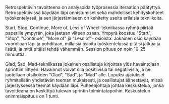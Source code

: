 Retrospektiivin tavoitteena on analysoida työprosessia iteraation päätyttyä. Retrospektiivissä käydään läpi onnistumiset
sekä mahdolliset kehityskohteet työskentelyssä, ja sen järjestämiseen on kehitetty useita erilaisia tekniikoita.

Start, Stop, Continue, More of, Less of Wheel-tekniikassa ryhmä piirtää paperille ympyrän, joka jaetaan viiteen osaan.
Ympyrä koostuu "Start", "Stop", "Continue", "More of" ja "Less of"- osioista. Jokainen osio käydään vuorollaan läpi ja 
pohditaan, millaisia asioita työskentelyssä pitäisi jatkaa ja lisätä, ja mitä pitäisi tehdä vähemmän. Session pituus on
noin 10-25 minuuttia.

Glad, Sad, Mad-tekniikassa jokainen osallistuja kirjoittaa ylös havaintojaan sprinttiin liittyen. Havainnot voivat olla
positiivisia tai negatiivisia, ja ne jaotellaan otsikoiden "Glad", "Sad", ja "Mad" alle. Lopuksi ajatukset ryhmitellään
yhdistävän teeman mukaisesti, ja osallistujat äänestävät, missä järjestyksessä teemat käydään läpi. Puheenjohtaja johtaa
keskustelua, jonka tavoitteena on keskittyä tulevan sprintin toimintatapoihin. Keskustelun enimmäispituus on 1 tunti.

